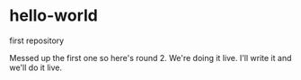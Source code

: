 # hello-world
first repository

Messed up the first one so here's round 2. We're doing it live. I'll write it and we'll do it live.
